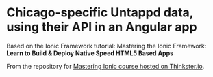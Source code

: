 Chicago-specific Untappd data, using their API in an Angular app 
=======

Based on the Ionic Framework tutorial: Mastering the Ionic Framework: 
__Learn to Build & Deploy Native Speed HTML5 Based Apps__

From the repository for [Mastering Ionic course hosted on Thinkster.io](https://thinkster.io/ionic-framework-tutorial/).
